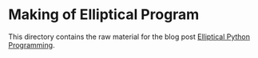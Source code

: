 Making of Elliptical Program
============================

This directory contains the raw material for the blog post [Elliptical Python Programming][1].

[1]: https://susam.net/elliptical-python-programming.html
